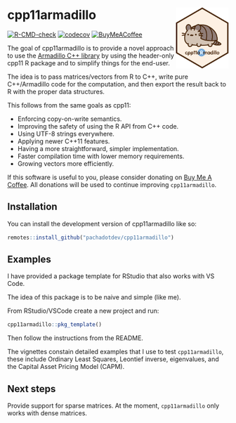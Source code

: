 
<!-- README.md is generated from README.Rmd. Please edit that file -->

# cpp11armadillo <img src="man/figures/logo.svg" align="right" height="139" alt="" />

<!-- badges: start -->

[![R-CMD-check](https://github.com/pachadotdev/cpp11armadillo/actions/workflows/R-CMD-check.yaml/badge.svg)](https://github.com/pachadotdev/cpp11armadillo/actions/workflows/R-CMD-check.yaml)
[![codecov](https://codecov.io/gh/pachadotdev/cpp11armadillo/graph/badge.svg?token=mWfiUCgfNu)](https://codecov.io/gh/pachadotdev/cpp11armadillo)
[![BuyMeACoffee](https://raw.githubusercontent.com/pachadotdev/buymeacoffee-badges/main/bmc-donate-white.svg)](https://www.buymeacoffee.com/pacha)
<!-- badges: end -->

The goal of cpp11armadillo is to provide a novel approach to use the
[Armadillo C++ library](https://arma.sourceforge.net/docs.html) by using
the header-only cpp11 R package and to simplify things for the end-user.

The idea is to pass matrices/vectors from R to C++, write pure
C++/Armadillo code for the computation, and then export the result back
to R with the proper data structures.

This follows from the same goals as cpp11:

  - Enforcing copy-on-write semantics.
  - Improving the safety of using the R API from C++ code.
  - Using UTF-8 strings everywhere.
  - Applying newer C++11 features.
  - Having a more straightforward, simpler implementation.
  - Faster compilation time with lower memory requirements.
  - Growing vectors more efficiently.

If this software is useful to you, please consider donating on [Buy Me A
Coffee](https://www.buymeacoffee.com/pacha). All donations will be used
to continue improving `cpp11armadillo`.

## Installation

You can install the development version of cpp11armadillo like so:

``` r
remotes::install_github("pachadotdev/cpp11armadillo")
```

## Examples

I have provided a package template for RStudio that also works with VS
Code.

The idea of this package is to be naive and simple (like me).

From RStudio/VSCode create a new project and run:

``` r
cpp11armadillo::pkg_template()
```

Then follow the instructions from the README.

The vignettes constain detailed examples that I use to test
`cpp11armadillo`, these include Ordinary Least Squares, Leontief
inverse, eigenvalues, and the Capital Asset Pricing Model (CAPM).

## Next steps

Provide support for sparse matrices. At the moment, `cpp11armadillo`
only works with dense matrices.
